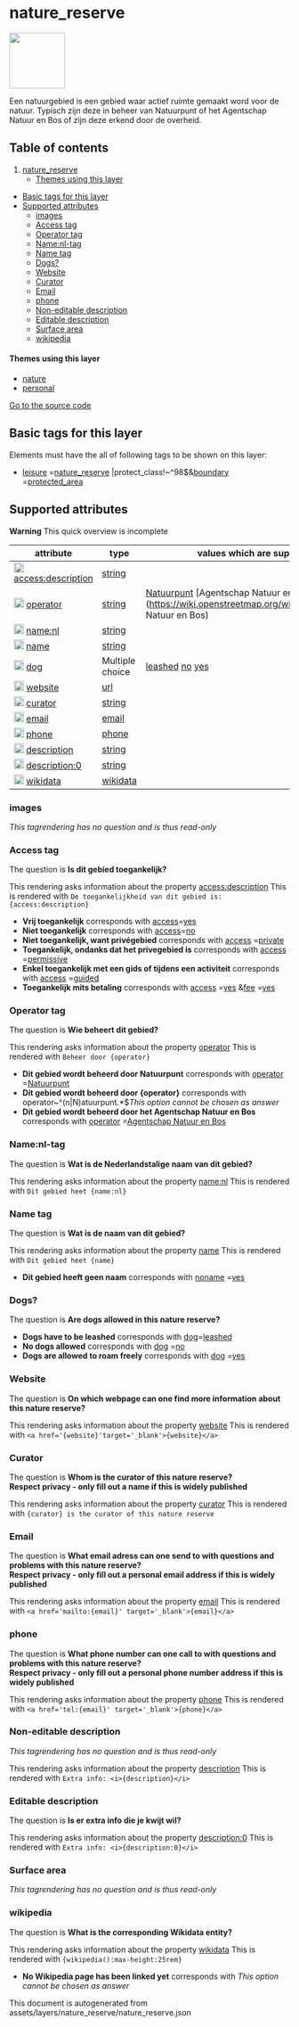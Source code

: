 nature_reserve
================



<img src='https://mapcomplete.osm.be/./assets/layers/nature_reserve/nature_reserve.svg' height="100px"> 

Een natuurgebied is een gebied waar actief ruimte gemaakt word voor de natuur. Typisch zijn deze in beheer van
Natuurpunt of het Agentschap Natuur en Bos of zijn deze erkend door de overheid.

## Table of contents

1. [nature_reserve](#nature_reserve)
    * [Themes using this layer](#themes-using-this-layer)

- [Basic tags for this layer](#basic-tags-for-this-layer)
- [Supported attributes](#supported-attributes)
    + [images](#images)
    + [Access tag](#access-tag)
    + [Operator tag](#operator-tag)
    + [Name:nl-tag](#namenl-tag)
    + [Name tag](#name-tag)
    + [Dogs?](#dogs)
    + [Website](#website)
    + [Curator](#curator)
    + [Email](#email)
    + [phone](#phone)
    + [Non-editable description](#non-editable-description)
    + [Editable description](#editable-description)
    + [Surface area](#surface-area)
    + [wikipedia](#wikipedia)

#### Themes using this layer

- [nature](https://mapcomplete.osm.be/nature)
- [personal](https://mapcomplete.osm.be/personal)

[Go to the source code](../assets/layers/nature_reserve/nature_reserve.json)



Basic tags for this layer
---------------------------



Elements must have the all of following tags to be shown on this layer:

- <a href='https://wiki.openstreetmap.org/wiki/Key:leisure' target='_blank'>leisure</a>
  =<a href='https://wiki.openstreetmap.org/wiki/Tag:leisure%3Dnature_reserve' target='_blank'>nature_reserve</a>
  |protect_class!~^98$&<a href='https://wiki.openstreetmap.org/wiki/Key:boundary' target='_blank'>boundary</a>
  =<a href='https://wiki.openstreetmap.org/wiki/Tag:boundary%3Dprotected_area' target='_blank'>protected_area</a>

Supported attributes
----------------------



**Warning** This quick overview is incomplete

attribute | type | values which are supported by this layer
----------- | ------ | ------------------------------------------
[<img src='https://mapcomplete.osm.be/assets/svg/statistics.svg' height='18px'>](https://taginfo.openstreetmap.org/keys/access:description#values) [access:description](https://wiki.openstreetmap.org/wiki/Key:access:description) | [string](../SpecialInputElements.md#string) |
[<img src='https://mapcomplete.osm.be/assets/svg/statistics.svg' height='18px'>](https://taginfo.openstreetmap.org/keys/operator#values) [operator](https://wiki.openstreetmap.org/wiki/Key:operator) | [string](../SpecialInputElements.md#string) | [Natuurpunt](https://wiki.openstreetmap.org/wiki/Tag:operator%3DNatuurpunt) [Agentschap Natuur en Bos](https://wiki.openstreetmap.org/wiki/Tag:operator%3DAgentschap Natuur en Bos)
[<img src='https://mapcomplete.osm.be/assets/svg/statistics.svg' height='18px'>](https://taginfo.openstreetmap.org/keys/name:nl#values) [name:nl](https://wiki.openstreetmap.org/wiki/Key:name:nl) | [string](../SpecialInputElements.md#string) |
[<img src='https://mapcomplete.osm.be/assets/svg/statistics.svg' height='18px'>](https://taginfo.openstreetmap.org/keys/name#values) [name](https://wiki.openstreetmap.org/wiki/Key:name) | [string](../SpecialInputElements.md#string) | [](https://wiki.openstreetmap.org/wiki/Tag:name%3D)
[<img src='https://mapcomplete.osm.be/assets/svg/statistics.svg' height='18px'>](https://taginfo.openstreetmap.org/keys/dog#values) [dog](https://wiki.openstreetmap.org/wiki/Key:dog) | Multiple choice | [leashed](https://wiki.openstreetmap.org/wiki/Tag:dog%3Dleashed) [no](https://wiki.openstreetmap.org/wiki/Tag:dog%3Dno) [yes](https://wiki.openstreetmap.org/wiki/Tag:dog%3Dyes)
[<img src='https://mapcomplete.osm.be/assets/svg/statistics.svg' height='18px'>](https://taginfo.openstreetmap.org/keys/website#values) [website](https://wiki.openstreetmap.org/wiki/Key:website) | [url](../SpecialInputElements.md#url) |
[<img src='https://mapcomplete.osm.be/assets/svg/statistics.svg' height='18px'>](https://taginfo.openstreetmap.org/keys/curator#values) [curator](https://wiki.openstreetmap.org/wiki/Key:curator) | [string](../SpecialInputElements.md#string) |
[<img src='https://mapcomplete.osm.be/assets/svg/statistics.svg' height='18px'>](https://taginfo.openstreetmap.org/keys/email#values) [email](https://wiki.openstreetmap.org/wiki/Key:email) | [email](../SpecialInputElements.md#email) |
[<img src='https://mapcomplete.osm.be/assets/svg/statistics.svg' height='18px'>](https://taginfo.openstreetmap.org/keys/phone#values) [phone](https://wiki.openstreetmap.org/wiki/Key:phone) | [phone](../SpecialInputElements.md#phone) |
[<img src='https://mapcomplete.osm.be/assets/svg/statistics.svg' height='18px'>](https://taginfo.openstreetmap.org/keys/description#values) [description](https://wiki.openstreetmap.org/wiki/Key:description) | [string](../SpecialInputElements.md#string) |
[<img src='https://mapcomplete.osm.be/assets/svg/statistics.svg' height='18px'>](https://taginfo.openstreetmap.org/keys/description:0#values) [description:0](https://wiki.openstreetmap.org/wiki/Key:description:0) | [string](../SpecialInputElements.md#string) |
[<img src='https://mapcomplete.osm.be/assets/svg/statistics.svg' height='18px'>](https://taginfo.openstreetmap.org/keys/wikidata#values) [wikidata](https://wiki.openstreetmap.org/wiki/Key:wikidata) | [wikidata](../SpecialInputElements.md#wikidata) |

### images

_This tagrendering has no question and is thus read-only_

### Access tag

The question is **Is dit gebied toegankelijk?**

This rendering asks information about the
property  [access:description](https://wiki.openstreetmap.org/wiki/Key:access:description)
This is rendered with `De toegankelijkheid van dit gebied is: {access:description}`

- **Vrij toegankelijk** corresponds with <a href='https://wiki.openstreetmap.org/wiki/Key:access' target='_blank'>
  access</a>=<a href='https://wiki.openstreetmap.org/wiki/Tag:access%3Dyes' target='_blank'>yes</a>
- **Niet toegankelijk** corresponds with <a href='https://wiki.openstreetmap.org/wiki/Key:access' target='_blank'>
  access</a>=<a href='https://wiki.openstreetmap.org/wiki/Tag:access%3Dno' target='_blank'>no</a>
- **Niet toegankelijk, want privégebied** corresponds
  with <a href='https://wiki.openstreetmap.org/wiki/Key:access' target='_blank'>access</a>
  =<a href='https://wiki.openstreetmap.org/wiki/Tag:access%3Dprivate' target='_blank'>private</a>
- **Toegankelijk, ondanks dat het privegebied is** corresponds
  with <a href='https://wiki.openstreetmap.org/wiki/Key:access' target='_blank'>access</a>
  =<a href='https://wiki.openstreetmap.org/wiki/Tag:access%3Dpermissive' target='_blank'>permissive</a>
- **Enkel toegankelijk met een gids of tijdens een activiteit** corresponds
  with <a href='https://wiki.openstreetmap.org/wiki/Key:access' target='_blank'>access</a>
  =<a href='https://wiki.openstreetmap.org/wiki/Tag:access%3Dguided' target='_blank'>guided</a>
- **Toegankelijk mits betaling** corresponds
  with <a href='https://wiki.openstreetmap.org/wiki/Key:access' target='_blank'>access</a>
  =<a href='https://wiki.openstreetmap.org/wiki/Tag:access%3Dyes' target='_blank'>yes</a>
  &<a href='https://wiki.openstreetmap.org/wiki/Key:fee' target='_blank'>fee</a>
  =<a href='https://wiki.openstreetmap.org/wiki/Tag:fee%3Dyes' target='_blank'>yes</a>

### Operator tag

The question is **Wie beheert dit gebied?**

This rendering asks information about the property  [operator](https://wiki.openstreetmap.org/wiki/Key:operator)
This is rendered with `Beheer door {operator}`

- **Dit gebied wordt beheerd door Natuurpunt** corresponds
  with <a href='https://wiki.openstreetmap.org/wiki/Key:operator' target='_blank'>operator</a>
  =<a href='https://wiki.openstreetmap.org/wiki/Tag:operator%3DNatuurpunt' target='_blank'>Natuurpunt</a>
- **Dit gebied wordt beheerd door {operator}** corresponds with operator~^(n|N)atuurpunt.*$_This option cannot be chosen
  as answer_
- **Dit gebied wordt beheerd door het Agentschap Natuur en Bos** corresponds
  with <a href='https://wiki.openstreetmap.org/wiki/Key:operator' target='_blank'>operator</a>
  =<a href='https://wiki.openstreetmap.org/wiki/Tag:operator%3DAgentschap Natuur en Bos' target='_blank'>Agentschap
  Natuur en Bos</a>

### Name:nl-tag

The question is **Wat is de Nederlandstalige naam van dit gebied?**

This rendering asks information about the property  [name:nl](https://wiki.openstreetmap.org/wiki/Key:name:nl)
This is rendered with `Dit gebied heet {name:nl}`

### Name tag

The question is **Wat is de naam van dit gebied?**

This rendering asks information about the property  [name](https://wiki.openstreetmap.org/wiki/Key:name)
This is rendered with `Dit gebied heet {name}`

- **Dit gebied heeft geen naam** corresponds
  with <a href='https://wiki.openstreetmap.org/wiki/Key:noname' target='_blank'>noname</a>
  =<a href='https://wiki.openstreetmap.org/wiki/Tag:noname%3Dyes' target='_blank'>yes</a>

### Dogs?

The question is **Are dogs allowed in this nature reserve?**

- **Dogs have to be leashed** corresponds with <a href='https://wiki.openstreetmap.org/wiki/Key:dog' target='_blank'>
  dog</a>=<a href='https://wiki.openstreetmap.org/wiki/Tag:dog%3Dleashed' target='_blank'>leashed</a>
- **No dogs allowed** corresponds with <a href='https://wiki.openstreetmap.org/wiki/Key:dog' target='_blank'>dog</a>
  =<a href='https://wiki.openstreetmap.org/wiki/Tag:dog%3Dno' target='_blank'>no</a>
- **Dogs are allowed to roam freely** corresponds
  with <a href='https://wiki.openstreetmap.org/wiki/Key:dog' target='_blank'>dog</a>
  =<a href='https://wiki.openstreetmap.org/wiki/Tag:dog%3Dyes' target='_blank'>yes</a>

### Website

The question is **On which webpage can one find more information about this nature reserve?**

This rendering asks information about the property  [website](https://wiki.openstreetmap.org/wiki/Key:website)
This is rendered with `<a href='{website}'target='_blank'>{website}</a>`

### Curator

The question is **Whom is the curator of this nature reserve?<br/><span class='subtle'>Respect privacy - only fill out a
name if this is widely published**

This rendering asks information about the property  [curator](https://wiki.openstreetmap.org/wiki/Key:curator)
This is rendered with `{curator} is the curator of this nature reserve`

### Email

The question is **What email adress can one send to with questions and problems with this nature
reserve?<br/><span class='subtle'>Respect privacy - only fill out a personal email address if this is widely published**

This rendering asks information about the property  [email](https://wiki.openstreetmap.org/wiki/Key:email)
This is rendered with `<a href='mailto:{email}' target='_blank'>{email}</a>`

### phone

The question is **What phone number can one call to with questions and problems with this nature
reserve?<br/><span class='subtle'>Respect privacy - only fill out a personal phone number address if this is widely
published**

This rendering asks information about the property  [phone](https://wiki.openstreetmap.org/wiki/Key:phone)
This is rendered with `<a href='tel:{email}' target='_blank'>{phone}</a>`

### Non-editable description

_This tagrendering has no question and is thus read-only_

This rendering asks information about the property  [description](https://wiki.openstreetmap.org/wiki/Key:description)
This is rendered with `Extra info: <i>{description}</i>`

### Editable description

The question is **Is er extra info die je kwijt wil?**

This rendering asks information about the
property  [description:0](https://wiki.openstreetmap.org/wiki/Key:description:0)
This is rendered with `Extra info: <i>{description:0}</i>`

### Surface area

_This tagrendering has no question and is thus read-only_

### wikipedia

The question is **What is the corresponding Wikidata entity?**

This rendering asks information about the property  [wikidata](https://wiki.openstreetmap.org/wiki/Key:wikidata)
This is rendered with `{wikipedia():max-height:25rem}`

- **No Wikipedia page has been linked yet** corresponds with _This option cannot be chosen as answer_

This document is autogenerated from assets/layers/nature_reserve/nature_reserve.json